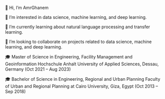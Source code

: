 👋 Hi, I’m AmrGhanem

👀 I’m interested in data science, machine learning, and deep learning.

🌱 I’m currently learning about natural language processing and transfer learning.

💞️ I’m looking to collaborate on projects related to data science, machine learning, and deep learning.

🎓 Master of Science in Engineering, Facility Management and Geoinformation
Hochschule Anhalt University of Applied Sciences, Dessau, Germany (Oct 2021 – Aug 2023)

🎓 Bachelor of Science in Engineering, Regional and Urban Planning
Faculty of Urban and Regional Planning at Cairo University, Giza, Egypt (Oct 2013 – Sep 2018)

